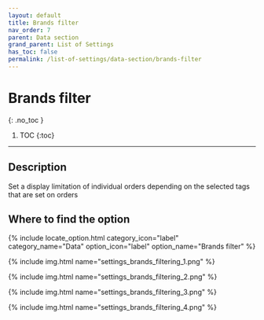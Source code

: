 ```yaml
---
layout: default
title: Brands filter
nav_order: 7
parent: Data section
grand_parent: List of Settings
has_toc: false
permalink: /list-of-settings/data-section/brands-filter
---
```


# Brands filter
{: .no_toc }

1. TOC
{:toc}

---

## Description
Set a display limitation of individual orders depending on the selected tags that are set on orders

## Where to find the option
{% include locate_option.html category_icon="label" category_name="Data" option_icon="label" option_name="Brands filter" %}

{% include img.html name="settings_brands_filtering_1.png" %}

{% include img.html name="settings_brands_filtering_2.png" %}

{% include img.html name="settings_brands_filtering_3.png" %}

{% include img.html name="settings_brands_filtering_4.png" %}